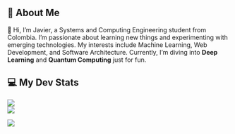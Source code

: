 ## 🚀 About Me

👋 Hi, I’m Javier, a Systems and Computing Engineering student from Colombia. I’m passionate about learning new things and experimenting with emerging technologies. My interests include Machine Learning, Web Development, and Software Architecture. Currently, I’m diving into **Deep Learning** and **Quantum Computing** just for fun.

## 💻 My Dev Stats

<img src="https://github-readme-stats.vercel.app/api?username=j4vierb&count_private=true&show_icons=true&hide_border=true&hide=stars&show_icons=true" /> <br/>
<img src="https://github-readme-stats.vercel.app/api/top-langs/?username=j4vierb&layout=compact&hide=batchfile,html,css&hide_border=true" />

 ![](https://komarev.com/ghpvc/?username=j4vierb&style=plastic&color=blue)
